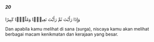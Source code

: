 ##### 20

<span class="ayah">وَإِذَا رَأَيْتَ ثَمَّ رَأَيْتَ نَعِيمًۭا وَمُلْكًۭا كَبِيرًا</span>

<span class="ayah_translation">Dan apabila kamu melihat di sana (surga), niscaya kamu akan melihat berbagai macam kenikmatan dan kerajaan yang besar.</span>

